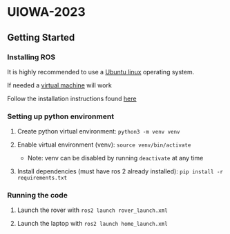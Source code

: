# UIOWA-2023

## Getting Started

### Installing ROS

It is highly recommended to use a [Ubuntu linux](https://ubuntu.com/desktop) operating system.

If needed a [virtual machine](https://www.virtualbox.org/wiki/Downloads) will work

Follow the installation instructions found [here](https://docs.ros.org/en/humble/Installation/Ubuntu-Install-Debians.html)

### Setting up python environment

1. Create python virtual environment: 
```python3 -m venv venv```

2. Enable virtual environment (venv): 
```source venv/bin/activate```

    - Note: venv can be disabled by running ```deactivate``` at any time

3. Install dependencies (must have ros 2 already installed): 
```pip install -r requirements.txt```

### Running the code

1. Launch the rover with ```ros2 launch rover_launch.xml```

2. Launch the laptop with ```ros2 launch home_launch.xml```

